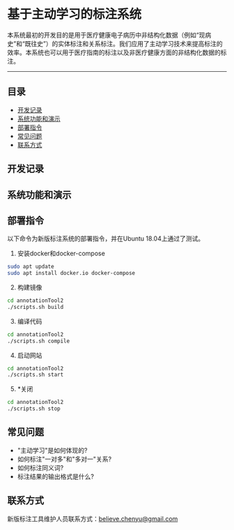 # 基于主动学习的标注系统
本系统最初的开发目的是用于医疗健康电子病历中非结构化数据（例如“现病史”和“既往史”）的实体标注和关系标注。我们应用了主动学习技术来提高标注的效率。本系统也可以用于医疗指南的标注以及非医疗健康方面的非结构化数据的标注。

****
## 目录
* [开发记录](#开发记录)
* [系统功能和演示](#系统功能和演示)
* [部署指令](#部署指令)
* [常见问题](#常见问题)
* [联系方式](#联系方式)

## 开发记录

## 系统功能和演示

## 部署指令

以下命令为新版标注系统的部署指令，并在Ubuntu 18.04上通过了测试。

1. 安装docker和docker-compose

```sh
sudo apt update
sudo apt install docker.io docker-compose
```

2. 构建镜像

```sh
cd annotationTool2
./scripts.sh build
```

3. 编译代码

```sh
cd annotationTool2
./scripts.sh compile
```

4. 启动网站

```sh
cd annotationTool2
./scripts.sh start
```

5. *关闭

```sh
cd annotationTool2
./scripts.sh stop
```

## 常见问题
* "主动学习"是如何体现的?
* 如何标注"一对多"和"多对一"关系?
* 如何标注同义词?
* 标注结果的输出格式是什么?

## 联系方式

新版标注工具维护人员联系方式：believe.chenyu@gmail.com
